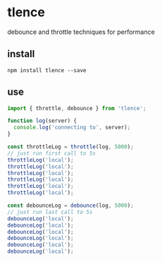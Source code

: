 # tlence

debounce and throttle techniques for performance

## install
```npm
npm install tlence --save
```

## use
```javascript
import { throttle, debounce } from 'tlence';

function log(server) {
  console.log('connecting to', server);
}

const throttleLog = throttle(log, 5000);
// just run first call to 5s
throttleLog('local');
throttleLog('local');
throttleLog('local');
throttleLog('local');
throttleLog('local');
throttleLog('local');

const debounceLog = debounce(log, 5000);
// just run last call to 5s
debounceLog('local');
debounceLog('local');
debounceLog('local');
debounceLog('local');
debounceLog('local');
debounceLog('local');
```
